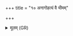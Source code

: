 +++
title = "१० अनागोहत्यं वै भीमम्"

+++
<details><summary>मूलम् (GR)</summary>

अनागोहत्यं वै भीमं कृत्ये  
मा नो गाम् अश्वं पुरुषं वधीः ॥
</details>